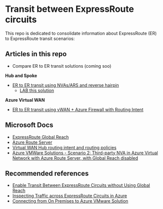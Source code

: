 # Transit between ExpressRoute circuits

This repo is dedicated to consolidate information about ExpressRoute (ER) to ExpressRoute transit scenarios:

## Articles in this repo

- Compare ER to ER transit solutions (coming soo)

**Hub and Spoke**
- [ER to ER transit using NVAs/ARS and reverse hairpin](https://github.com/dmauser/azure-expressroute/tree/main/er-to-er-transit/ars)
    - [LAB this solution](https://github.com/dmauser/azure-expressroute/tree/main/er-to-er-transit/ars/lab)

**Azure Virtual WAN**
- [ER to ER transit using vWAN + Azure Firewall with Routing Intent](https://github.com/dmauser/azure-expressroute/tree/main/er-to-er-transit/vwan)

## Microsoft Docs

- [ExpressRoute Global Reach](https://docs.microsoft.com/en-us/azure/expressroute/expressroute-global-reach)
- [Azure Route Server](https://docs.microsoft.com/en-us/azure/route-server/overview)
- [Virtual WAN Hub routing intent and routing policies](https://docs.microsoft.com/en-us/azure/virtual-wan/how-to-routing-policies)
- [Azure VMWare Solutions - Scenario 2: Third-party NVA in Azure Virtual Network with Azure Route Server, with Global Reach disabled](https://docs.microsoft.com/en-us/azure/cloud-adoption-framework/scenarios/azure-vmware/eslz-network-topology-connectivity#scenario-2-third-party-nva-in-azure-virtual-network-with-azure-route-server-with-global-reach-disabled)

## Recommended references

- [Enable Transit Between ExpressRoute Circuits without Using Global Reach](https://github.com/jocortems/azurehybridnetworking/tree/main/ExpressRoute-Transit-with-Azure-RouteServer)
- [Inspecting Traffic across ExpressRoute Circuits in Azure](https://github.com/jocortems/azurehybridnetworking/tree/main/Inspect-Traffic-Between-ExpressRoute-Circuits)
- [Connecting from On Premises to Azure VMware Solution](https://github.com/Azure/AzureCAT-AVS/tree/main/networking)
